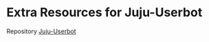 # Extra Resources for Juju-Userbot
Repository [Juju-Userbot](https://github.com/xnjuju/Juju-Userbot)
